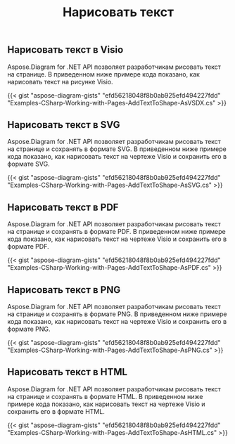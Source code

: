 ﻿---
title: Нарисовать текст
type: docs
weight: 5
url: /ru/net/drawing/draw-text
description: В этом разделе объясняется, как рисовать текст на странице visio с помощью Aspose.Diagram. Поддержка использования C# для рисования текста и сохранения в форматах pdf, svg, html, image, xps и других форматах.
---
## **Нарисовать текст в Visio**
Aspose.Diagram for .NET API позволяет разработчикам рисовать текст на странице. В приведенном ниже примере кода показано, как нарисовать текст на рисунке Visio.

{{< gist "aspose-diagram-gists" "efd56218048f8b0ab925efd494227fdd" "Examples-CSharp-Working-with-Pages-AddTextToShape-AsVSDX.cs" >}}

## **Нарисовать текст в SVG**
Aspose.Diagram for .NET API позволяет разработчикам рисовать текст на странице и сохранять в формате SVG. В приведенном ниже примере кода показано, как нарисовать текст на чертеже Visio и сохранить его в формате SVG.

{{< gist "aspose-diagram-gists" "efd56218048f8b0ab925efd494227fdd" "Examples-CSharp-Working-with-Pages-AddTextToShape-AsSVG.cs" >}}

## **Нарисовать текст в PDF**
Aspose.Diagram for .NET API позволяет разработчикам рисовать текст на странице и сохранять в формате PDF. В приведенном ниже примере кода показано, как нарисовать текст на чертеже Visio и сохранить его в формате PDF.

{{< gist "aspose-diagram-gists" "efd56218048f8b0ab925efd494227fdd" "Examples-CSharp-Working-with-Pages-AddTextToShape-AsPDF.cs" >}}

## **Нарисовать текст в PNG**
Aspose.Diagram for .NET API позволяет разработчикам рисовать текст на странице и сохранять в формате PNG. В приведенном ниже примере кода показано, как нарисовать текст на чертеже Visio и сохранить его в формате PNG.

{{< gist "aspose-diagram-gists" "efd56218048f8b0ab925efd494227fdd" "Examples-CSharp-Working-with-Pages-AddTextToShape-AsPNG.cs" >}}

## **Нарисовать текст в HTML**
Aspose.Diagram for .NET API позволяет разработчикам рисовать текст на странице и сохранять в формате HTML. В приведенном ниже примере кода показано, как нарисовать текст на чертеже Visio и сохранить его в формате HTML.

{{< gist "aspose-diagram-gists" "efd56218048f8b0ab925efd494227fdd" "Examples-CSharp-Working-with-Pages-AddTextToShape-AsHTML.cs" >}}
